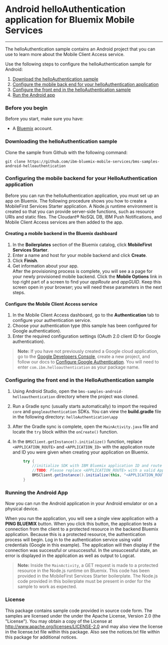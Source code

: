 # Android helloAuthentication application for Bluemix Mobile Services
---
The helloAuthentication sample contains an Android project that you can use to learn more about the Mobile Client Access service.  

Use the following steps to configure the helloAuthentication sample for Android:

1. [Download the helloAuthentication sample](#downloading-the-helloauthentication-sample)
2. [Configure the mobile back end for your helloAuthentication application](#configuring-the-mobile-back-end-for-your-helloauthentication-application)
3. [Configure the front end in the helloAuthentication sample](#configuring-the-front-end-in-the-helloauthentication-sample)
4. [Run the Android app](#running-the-android-app)

### Before you begin
Before you start, make sure you have:

- A [Bluemix](http://bluemix.net) account.

### Downloading the helloAuthentication sample
Clone the sample from Github with the following command:

``git clone https://github.com/ibm-bluemix-mobile-services/bms-samples-android-helloauthentication``

### Configuring the mobile backend for your HelloAuthentication application
Before you can run the helloAuthentication application, you must set up an app on Bluemix.  The following procedure shows you how to create a MobileFirst Services Starter application. A Node.js runtime environment is created so that you can provide server-side functions, such as resource URIs and static files. The Cloudant® NoSQL DB, IBM Push Notifications, and Mobile Client Access services are then added to the app.

#### Creating a mobile backend in the  Bluemix dashboard

1.	In the **Boilerplates** section of the Bluemix catalog, click **MobileFirst Services Starter**.
2.	Enter a name and host for your mobile backend and click **Create**.
3.	Click **Finish**.
4. Get information about your app. <br/> After the provisioning process is complete, you will see a a page for your newly provisioned mobile backend. Click the **Mobile Options** link in top right part of a screen to find your *appRoute* and *appGUID*. Keep this screen open in your browser; you will need these parameters in the next steps.

#### Configure the Mobile Client Access service

1.	In the Mobile Client Access dashboard, go to the **Authentication** tab to configure your authentication service.  
2.  Choose your authentication type (this sample has been configured for Google authentication).
3.  Enter the required configuration settings (OAuth 2.0 client ID for Google authentication).

>**Note:** If you have not previously created a Google cloud application, go to the [Google Developers Console](https://console.developers.google.com), create a new project, and follow our docs to [Configure Google Authentication](https://www.ng.bluemix.net/docs/services/mobileaccess/security/google/t_google_config.html). You will need to enter `com.ibm.helloauthentication` as your package name.

### Configuring the front end in the HelloAuthentication sample
1. Using Android Studio, open the `bms-samples-android-helloauthentication` directory where the project was cloned.
2. Run a Gradle sync (usually starts automatically) to import the required `core` and `googleauthentication` SDKs. You can view the **build.gradle** file in the following directory: `helloAuthentication\app`

3. After the Gradle sync is complete, open the `MainActivity.java` file and locate the `try` block within the `onCreate()` function.
4. In the ```BMSClient.getInstance().initialize()``` function, replace ```<APPLICATION_ROUTE>``` and ```<APPLICATION_ID>``` with the application route and ID you were given when creating your application on Bluemix.
```java
		try {
            //initialize SDK with IBM Bluemix application ID and route
            //TODO: Please replace <APPLICATION_ROUTE> with a valid ApplicationRoute and <APPLICATION_ID> with a valid ApplicationId
            BMSClient.getInstance().initialize(this, "<APPLICATION_ROUTE>", "<APPLICATION_ID>");
        }
```


### Running the Android App
Now you can run the Android application in your Android emulator or on a physical device.

When you run the application, you will see a single view application with a **PING BLUEMIX** button. When you click this button, the application tests a connection from the client to a protected resource in the backend Bluemix application. Because this is a protected resource, the authentication process will begin. Log in to the authentication service using valid credentials (Google in this example).  The application will then display if the connection was successful or unsuccessful. In the unsuccessful state, an error is displayed in the application as well as output to Logcat.

>**Note:** Inside the `MainActivity`, a GET request is made to a protected resource in the Node.js runtime on Bluemix. This code has been provided in the MobileFirst Services Starter boilerplate. The Node.js code provided in this boilerplate must be present in order for the sample to work as expected.

### License
This package contains sample code provided in source code form. The samples are licensed under the under the Apache License, Version 2.0 (the "License"). You may obtain a copy of the License at http://www.apache.org/licenses/LICENSE-2.0 and may also view the license in the license.txt file within this package. Also see the notices.txt file within this package for additional notices.
